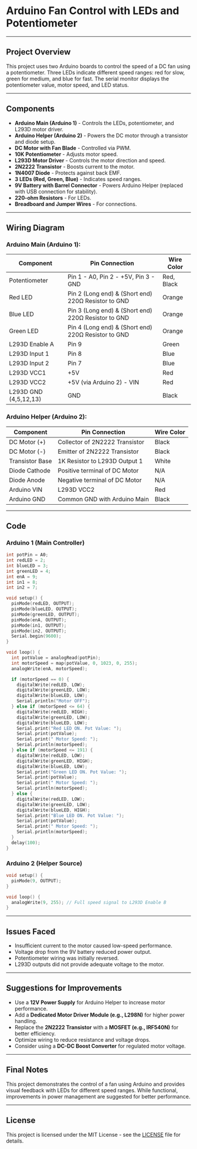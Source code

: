 # Arduino Fan Control with LEDs and Potentiometer

---

## Project Overview

This project uses two Arduino boards to control the speed of a DC fan using a potentiometer. Three LEDs indicate different speed ranges: red for slow, green for medium, and blue for fast. The serial monitor displays the potentiometer value, motor speed, and LED status.

---

## Components

- **Arduino Main (Arduino 1)** - Controls the LEDs, potentiometer, and L293D motor driver.
- **Arduino Helper (Arduino 2)** - Powers the DC motor through a transistor and diode setup.
- **DC Motor with Fan Blade** - Controlled via PWM.
- **10K Potentiometer** - Adjusts motor speed.
- **L293D Motor Driver** - Controls the motor direction and speed.
- **2N2222 Transistor** - Boosts current to the motor.
- **1N4007 Diode** - Protects against back EMF.
- **3 LEDs (Red, Green, Blue)** - Indicates speed ranges.
- **9V Battery with Barrel Connector** - Powers Arduino Helper (replaced with USB connection for stability).
- **220-ohm Resistors** - For LEDs.
- **Breadboard and Jumper Wires** - For connections.

---

## Wiring Diagram

### Arduino Main (Arduino 1):

| Component             | Pin Connection                                      | Wire Color |
| --------------------- | --------------------------------------------------- | ---------- |
| Potentiometer         | Pin 1 - A0, Pin 2 - +5V, Pin 3 - GND                | Red, Black |
| Red LED               | Pin 2 (Long end) & (Short end) 220Ω Resistor to GND | Orange     |
| Blue LED              | Pin 3 (Long end) & (Short end) 220Ω Resistor to GND | Orange     |
| Green LED             | Pin 4 (Long end) & (Short end) 220Ω Resistor to GND | Orange     |
| L293D Enable A        | Pin 9                                               | Green      |
| L293D Input 1         | Pin 8                                               | Blue       |
| L293D Input 2         | Pin 7                                               | Blue       |
| L293D VCC1            | +5V                                                 | Red        |
| L293D VCC2            | +5V (via Arduino 2) - VIN                           | Red        |
| L293D GND (4,5,12,13) | GND                                                 | Black      |

### Arduino Helper (Arduino 2):

| Component       | Pin Connection                 | Wire Color |
| --------------- | ------------------------------ | ---------- |
| DC Motor (+)    | Collector of 2N2222 Transistor | Black      |
| DC Motor (-)    | Emitter of 2N2222 Transistor   | Black      |
| Transistor Base | 1K Resistor to L293D Output 1  | White      |
| Diode Cathode   | Positive terminal of DC Motor  | N/A        |
| Diode Anode     | Negative terminal of DC Motor  | N/A        |
| Arduino VIN     | L293D VCC2                     | Red        |
| Arduino GND     | Common GND with Arduino Main   | Black      |

---

## Code

### Arduino 1 (Main Controller)

```cpp
int potPin = A0;
int redLED = 2;
int blueLED = 3;
int greenLED = 4;
int enA = 9;
int in1 = 8;
int in2 = 7;

void setup() {
  pinMode(redLED, OUTPUT);
  pinMode(blueLED, OUTPUT);
  pinMode(greenLED, OUTPUT);
  pinMode(enA, OUTPUT);
  pinMode(in1, OUTPUT);
  pinMode(in2, OUTPUT);
  Serial.begin(9600);
}

void loop() {
  int potValue = analogRead(potPin);
  int motorSpeed = map(potValue, 0, 1023, 0, 255);
  analogWrite(enA, motorSpeed);

  if (motorSpeed == 0) {
    digitalWrite(redLED, LOW);
    digitalWrite(greenLED, LOW);
    digitalWrite(blueLED, LOW);
    Serial.println("Motor OFF");
  } else if (motorSpeed <= 64) {
    digitalWrite(redLED, HIGH);
    digitalWrite(greenLED, LOW);
    digitalWrite(blueLED, LOW);
    Serial.print("Red LED ON. Pot Value: ");
    Serial.print(potValue);
    Serial.print(" Motor Speed: ");
    Serial.println(motorSpeed);
  } else if (motorSpeed <= 191) {
    digitalWrite(redLED, LOW);
    digitalWrite(greenLED, HIGH);
    digitalWrite(blueLED, LOW);
    Serial.print("Green LED ON. Pot Value: ");
    Serial.print(potValue);
    Serial.print(" Motor Speed: ");
    Serial.println(motorSpeed);
  } else {
    digitalWrite(redLED, LOW);
    digitalWrite(greenLED, LOW);
    digitalWrite(blueLED, HIGH);
    Serial.print("Blue LED ON. Pot Value: ");
    Serial.print(potValue);
    Serial.print(" Motor Speed: ");
    Serial.println(motorSpeed);
  }
  delay(100);
}
```

### Arduino 2 (Helper Source)

```cpp
void setup() {
  pinMode(9, OUTPUT);
}

void loop() {
  analogWrite(9, 255); // Full speed signal to L293D Enable B
}
```

---

## Issues Faced

- Insufficient current to the motor caused low-speed performance.
- Voltage drop from the 9V battery reduced power output.
- Potentiometer wiring was initially reversed.
- L293D outputs did not provide adequate voltage to the motor.

---

## Suggestions for Improvements

- Use a **12V Power Supply** for Arduino Helper to increase motor performance.
- Add a **Dedicated Motor Driver Module (e.g., L298N)** for higher power handling.
- Replace the **2N2222 Transistor** with a **MOSFET (e.g., IRF540N)** for better efficiency.
- Optimize wiring to reduce resistance and voltage drops.
- Consider using a **DC-DC Boost Converter** for regulated motor voltage.

---

## Final Notes

This project demonstrates the control of a fan using Arduino and provides visual feedback with LEDs for different speed ranges. While functional, improvements in power management are suggested for better performance.

---

## License

This project is licensed under the MIT License - see the [LICENSE](LICENSE) file for details.

